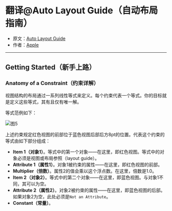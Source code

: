 # 翻译@Auto Layout Guide（自动布局指南）

- 原文：[Auto Layout Guide](https://developer.apple.com/library/content/documentation/UserExperience/Conceptual/AutolayoutPG/index.html#//apple_ref/doc/uid/TP40010853)
- 作者：[Apple](https://developer.apple.com/library/content/navigation/)

---

## Getting Started（新手上路）

### Anatomy of a Constraint（约束详解）

视图结构的布局通过一系列线性等式来定义。每个约束代表一个等式。你的目标就是定义这些等式，其有且仅有唯一解。

等式范例如下：

![图5]()

上述约束规定红色视图的前部位于蓝色视图后部后方8pt的位置。代表这个约束的等式由如下部分组成：

- **Item 1（对象1）**。等式中的第一个对象——在这里，即红色视图。等式中的对象必须是视图或布局参照（layout guide）。
- **Attribute 1（属性1）**。对象1被约束的属性——在这里，即红色视图的前部。
- **Multiplier（倍数）**。属性2的值会乘以这个浮点数。在这里，倍数是1.0。
- **Item 2（对象2）**。等式中的第二个对象——在这里，即蓝色视图。与对象1不同，其可以为空。
- **Attribute 2（属性2）**。对象2被约束的属性——在这里，即蓝色视图的后部。如果对象2为空，此处必须是`Not an Attribute`。
- **Constant（常量）**。